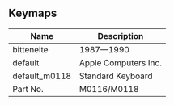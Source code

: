 ## Keymaps
|	Name		        |	Description			|
|	------------	  |	------------			|
|	bitteneite      |	1987—1990			|
|	default	        |	Apple Computers Inc.		|
|	default_m0118    |	Standard Keyboard		|
|	Part No.	      |	M0116/M0118			|
